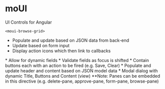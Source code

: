 # moUI
UI Controls for Angular


    <moui-browse-grid>
* Populate and update based on JSON data from back-end
* Update based on form input
* Display action icons which then link to callbacks

<moui-form-pane>
* Allow for dynamic fields
* Validate fields as focus is shifted
* Contain buttons each with an action to be fired (e.g. Save, Clear)

<moui-accordion>
* Populate and update header and content based on JSON model data

<moui-accordion-grid>

<moui-dialog>
* Modal dialog with dynamic Title, Buttons and Content (view)
**Note: Panes can be embedded in this directive (e.g. delete-pane,  approve-pane, form-pane, browse-pane)

<moui-checkbox-field>

<moui-text-field>

<moui-text-area>

<moui-autocomplete-field>

<moui-date-field>

<moui-datetime-field>

<moui-list-field>

<moui-progress-bar>

<moui-switch>
